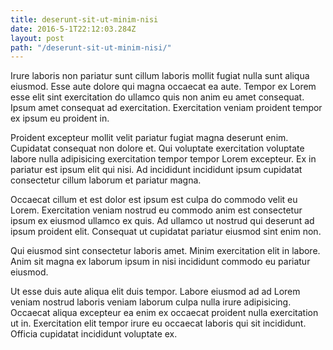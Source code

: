 ```yaml
---
title: deserunt-sit-ut-minim-nisi
date: 2016-5-1T22:12:03.284Z
layout: post
path: "/deserunt-sit-ut-minim-nisi/"
---
```


Irure laboris non pariatur sunt cillum laboris mollit fugiat nulla sunt aliqua eiusmod. Esse aute dolore qui magna occaecat ea aute. Tempor ex Lorem esse elit sint exercitation do ullamco quis non anim eu amet consequat. Ipsum amet consequat ad exercitation. Exercitation veniam proident tempor ex ipsum eu proident in.

Proident excepteur mollit velit pariatur fugiat magna deserunt enim. Cupidatat consequat non dolore et. Qui voluptate exercitation voluptate labore nulla adipisicing exercitation tempor tempor Lorem excepteur. Ex in pariatur est ipsum elit qui nisi. Ad incididunt incididunt ipsum cupidatat consectetur cillum laborum et pariatur magna.

Occaecat cillum et est dolor est ipsum est culpa do commodo velit eu Lorem. Exercitation veniam nostrud eu commodo anim est consectetur ipsum ex eiusmod ullamco ex quis. Ad ullamco ut nostrud qui deserunt ad ipsum proident elit. Consequat ut cupidatat pariatur eiusmod sint enim non.

Qui eiusmod sint consectetur laboris amet. Minim exercitation elit in labore. Anim sit magna ex laborum ipsum in nisi incididunt commodo eu pariatur eiusmod.

Ut esse duis aute aliqua elit duis tempor. Labore eiusmod ad ad Lorem veniam nostrud laboris veniam laborum culpa nulla irure adipisicing. Occaecat aliqua excepteur ea enim ex occaecat proident nulla exercitation ut in. Exercitation elit tempor irure eu occaecat laboris qui sit incididunt. Officia cupidatat incididunt voluptate ex.